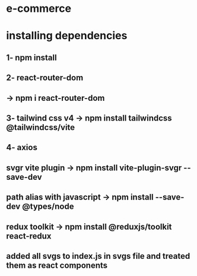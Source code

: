 # e-commerce

# installing dependencies

## 1- npm install

## 2- react-router-dom 
## -> npm i react-router-dom


## 3- tailwind css v4  ->  npm install tailwindcss @tailwindcss/vite


## 4- axios

## svgr vite plugin -> npm install vite-plugin-svgr --save-dev

## path alias with javascript -> npm install --save-dev @types/node

## redux toolkit -> npm install @reduxjs/toolkit react-redux


## added all svgs to index.js in svgs file and treated them as react components 

